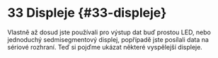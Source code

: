 # 33 Displeje {#33-displeje}

Vlastně až dosud jste používali pro výstup dat buď prostou LED, nebo jednoduchý sedmisegmentový displej, popřípadě jste posílali data na sériové rozhraní. Teď si pojďme ukázat některé vyspělejší displeje.
